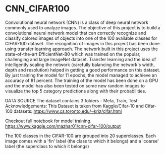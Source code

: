 # CNN_CIFAR100
Convolutional neural network (CNN) is a class of deep neural network commonly used to analyze images. The objective of this project is to build a convolutional neural network model that can correctly recognize and classify colored images of objects into one of the 100 available classes for CIFAR-100 dataset. The recognition of images in this project has been done using transfer learning approach. The network built in this project uses the state-of-the-art EfficientNet-B0 which was trained on the popular, challenging and large ImageNet dataset. Transfer learning and the idea of intelligently scaling the network (carefully balancing the network's width, depth and resolution) helped in getting a good performance on this dataset. By just training the model for 11 epochs, the model managed to achieve an accuracy of 81 percent. The training of the model has been done on a GPU and the model has also been tested on some new random images to visualize the top 5 category predictions along with their probabilities.

DATA SOURCE
The dataset contains 3 folders - Meta, Train, Test.
Acknowledgements: This Dataset is taken from Kaggle/Cifar-10 and Cifar-100 datasets:
https://www.cs.toronto.edu/~kriz/cifar.html

Checkout full notebook for model training.
https://www.kaggle.com/mazhar01/cnn-cifar-100/output

The 100 classes in the CIFAR-100 are grouped into 20 superclasses. Each image comes with a 'fin' label (the class to which it belongs) and a 'coarse' label (the superclass to which it belongs)
